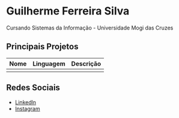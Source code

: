 # Guilherme Ferreira Silva
Cursando Sistemas da Informação - Universidade Mogi das Cruzes

## Principais Projetos
Nome|Linguagem|Descrição
---|---|---
 |  | 

## Redes Sociais
* [Linkedln](https://www.linkedin.com/in/guilherme-ferreira-004449252)
* [Instagram](https://instagram.com/guilhermeefe_?igshid=YmMyMTA2M2Y=)
